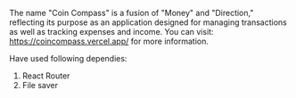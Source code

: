 The name "Coin Compass" is a fusion of "Money" and "Direction," reflecting its purpose as an application designed for managing transactions as well as tracking expenses and income.
You can visit: https://coincompass.vercel.app/ for more information.

Have used following dependies:
1. React Router
2. File saver